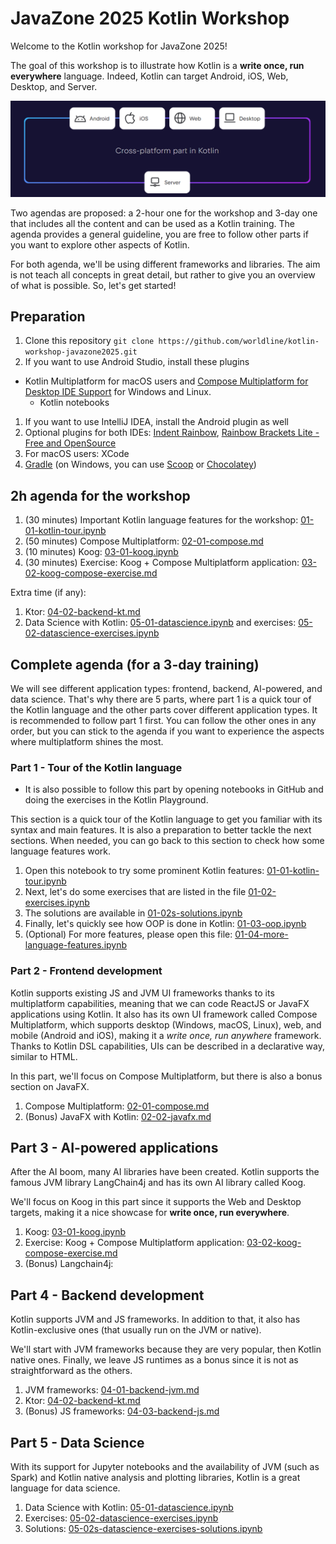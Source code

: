 
# JavaZone 2025 Kotlin Workshop

Welcome to the Kotlin workshop for JavaZone 2025!

The goal of this workshop is to illustrate how Kotlin is a **write once, run everywhere** language.
Indeed, Kotlin can target Android, iOS, Web, Desktop, and Server.

![kmp](assets/kmp.png)

Two agendas are proposed: a 2-hour one for the workshop and 3-day one that includes all the content and can be used as a Kotlin training.
The agenda provides a general guideline, you are free to follow other parts if you want to explore other aspects of Kotlin.

For both agenda, we'll be using different frameworks and libraries.
The aim is not teach all concepts in great detail, but rather to give you an overview of what is possible.
So, let's get started!

## Preparation

1. Clone this repository `git clone https://github.com/worldline/kotlin-workshop-javazone2025.git`
1. If you want to use Android Studio, install these plugins
  - Kotlin Multiplatform for macOS users and [Compose Multiplatform for Desktop IDE Support](https://plugins.jetbrains.com/plugin/16541-compose-multiplatform-for-desktop-ide-support) for Windows and Linux.
    - Kotlin notebooks
1. If you want to use IntelliJ IDEA, install the Android plugin as well
1. Optional plugins for both
  IDEs: [Indent Rainbow](https://plugins.jetbrains.com/plugin/13308-indent-rainbow), [Rainbow Brackets Lite - Free and OpenSource](https://plugins.jetbrains.com/plugin/20710-rainbow-brackets-lite--free-and-opensource)
1. For macOS users: XCode
1. [Gradle](https://gradle.org/install/) (on Windows, you can use [Scoop](https://scoop.sh/) or [Chocolatey](https://chocolatey.org/install))

## 2h agenda for the workshop

1. (30 minutes) Important Kotlin language features for the workshop: [01-01-kotlin-tour.ipynb](./01-01-kotlin-tour.ipynb)
2. (50 minutes) Compose Multiplatform: [02-01-compose.md](02-01-compose.md)
3. (10 minutes) Koog: [03-01-koog.ipynb](./03-01-koog.ipynb)
4. (30 minutes) Exercise: Koog + Compose Multiplatform application: [03-02-koog-compose-exercise.md](./03-02-koog-compose-exercise.md)

Extra time (if any):

1. Ktor: [04-02-backend-kt.md](./04-02-backend-kt.md)
2. Data Science with Kotlin: [05-01-datascience.ipynb](./05-01-datascience.ipynb) and exercises: [05-02-datascience-exercises.ipynb](./05-02-datascience-exercises.ipynb)

## Complete agenda (for a 3-day training)

We will see different application types: frontend, backend, AI-powered, and data science.
That's why there are 5 parts, where part 1 is a quick tour of the Kotlin language and the other parts cover different application types.
It is recommended to follow part 1 first. You can follow the other ones in any order, but you can stick to the agenda if you want to experience the aspects where multiplatform shines the most.

### Part 1 - Tour of the Kotlin language

- It is also possible to follow this part by opening notebooks in GitHub and doing the exercises in the Kotlin Playground.

This section is a quick tour of the Kotlin language to get you familiar with its syntax and main features.
It is also a preparation to better tackle the next sections.
When needed, you can go back to this section to check how some language features work.

1. Open this notebook to try some prominent Kotlin features: [01-01-kotlin-tour.ipynb](./01-01-kotlin-tour.ipynb)
2. Next, let's do some exercises that are listed in the file [01-02-exercises.ipynb](./01-02-exercises.ipynb)
3. The solutions are available in [01-02s-solutions.ipynb](./01-02s-solutions.ipynb)
4. Finally, let's quickly see how OOP is done in Kotlin: [01-03-oop.ipynb](./01-03-oop.ipynb)
5. (Optional) For more features, please open this file: [01-04-more-language-features.ipynb](./01-04-more-language-features.ipynb)

### Part 2 - Frontend development

Kotlin supports existing JS and JVM UI frameworks thanks to its multiplatform capabilities,
meaning that we can code ReactJS or JavaFX applications using Kotlin.
It also has its own UI framework called Compose Multiplatform, which supports desktop (Windows, macOS, Linux), web, and mobile (Android and iOS), making it a *write once, run anywhere* framework.
Thanks to Kotlin DSL capabilities, UIs can be described in a declarative way, similar to HTML.

In this part, we'll focus on Compose Multiplatform, but there is also a bonus section on JavaFX.

1. Compose Multiplatform: [02-01-compose.md](02-01-compose.md)
1. (Bonus) JavaFX with Kotlin: [02-02-javafx.md](02-02-javafx.md)

## Part 3 - AI-powered applications

After the AI boom, many AI libraries have been created.
Kotlin supports the famous JVM library LangChain4j and has its own AI library called Koog.

We'll focus on Koog in this part since it supports the Web and Desktop targets, making it a nice showcase for **write once, run everywhere**.

1. Koog: [03-01-koog.ipynb](./03-01-koog.ipynb)
2. Exercise: Koog + Compose Multiplatform application: [03-02-koog-compose-exercise.md](./03-02-koog-compose-exercise.md)
3. (Bonus) Langchain4j:

## Part 4 - Backend development

Kotlin supports JVM and JS frameworks.
In addition to that, it also has Kotlin-exclusive ones (that usually run on the JVM or native).

We'll start with JVM frameworks because they are very popular, then Kotlin native ones.
Finally, we leave JS runtimes as a bonus since it is not as straightforward as the others.

1. JVM frameworks: [04-01-backend-jvm.md](./04-01-backend-jvm.md)
1. Ktor: [04-02-backend-kt.md](./04-02-backend-kt.md)
1. (Bonus) JS frameworks: [04-03-backend-js.md](./04-03-backend-js.md)

## Part 5 - Data Science

With its support for Jupyter notebooks and the availability of JVM (such as Spark) and Kotlin native analysis and plotting libraries, Kotlin is a great language for data science.

1. Data Science with Kotlin: [05-01-datascience.ipynb](./05-01-datascience.ipynb)
2. Exercises: [05-02-datascience-exercises.ipynb](./05-02-datascience-exercises.ipynb)
3. Solutions: [05-02s-datascience-exercises-solutions.ipynb](./05-02s-datascience-exercises-solutions.ipynb)
